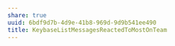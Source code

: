 ```yaml
---
share: true
uuid: 6bdf9d7b-4d9e-41b8-969d-9d9b541ee490
title: KeybaseListMessagesReactedToMostOnTeam
---
```

